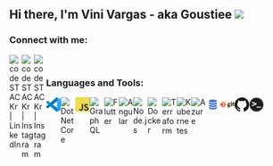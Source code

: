## Hi there, I'm Vini Vargas - aka Goustiee <img src="https://media.tenor.com/images/b443df0d6621701416bc161e535343f6/tenor.gif" width="50">

### Connect with me:

[<img align="left" alt="codeSTACKr | LinkedIn" width="22px" src="https://cdn.jsdelivr.net/npm/simple-icons@v3/icons/linkedin.svg" />][linkedin]
[<img align="left" alt="codeSTACKr | Instagram" width="22px" src="https://cdn.jsdelivr.net/npm/simple-icons@v3/icons/instagram.svg" />][instagram]
[<img align="left" alt="codeSTACKr | Instagram" width="22px" src="https://cdn.jsdelivr.net/npm/simple-icons@3.9.0/icons/facebook.svg" />][facebook]

<br />

### Languages and Tools:

<img align="left" alt="Visual Studio Code" width="26px" src="https://raw.githubusercontent.com/github/explore/80688e429a7d4ef2fca1e82350fe8e3517d3494d/topics/visual-studio-code/visual-studio-code.png" />
<img align="left" alt="DotNetCore" width="26px" src="https://cdn.icon-icons.com/icons2/2699/PNG/512/dotnet_logo_icon_170223.png" />

<img align="left" alt="JavaScript" width="26px" src="https://raw.githubusercontent.com/github/explore/80688e429a7d4ef2fca1e82350fe8e3517d3494d/topics/javascript/javascript.png" />
<img align="left" alt="GraphQL" width="26px" src="https://avatars.githubusercontent.com/u/12972006?v=4" />
<img align="left" alt="Flutter" width="26px" src="https://cdn.icon-icons.com/icons2/2107/PNG/512/file_type_flutter_icon_130599.png" />
<img align="left" alt="Angular" width="26px" src="https://angular.io/assets/images/logos/angular/angular.png" />
<img align="left" alt="Node.js" width="26px" src="https://cdn.icon-icons.com/icons2/2107/PNG/512/file_type_node_icon_130301.png" />
<img align="left" alt="Docker" width="26px" src="https://cdn.icon-icons.com/icons2/2107/PNG/512/file_type_docker_icon_130643.png" />
<img align="left" alt="Terraform" width="26px" src="https://cdn.icon-icons.com/icons2/2107/PNG/512/file_type_terraform_icon_130125.png" />
<img align="left" alt="Kubernetes" width="26px" src="https://cdn.icon-icons.com/icons2/2699/PNG/512/kubernetes_logo_icon_168359.png" />
<img align="left" alt="Azure" width="26px" src="https://cdn.icon-icons.com/icons2/2107/PNG/512/file_type_azure_icon_130731.png" />
<img align="left" alt="SQL" width="26px" src="https://raw.githubusercontent.com/github/explore/80688e429a7d4ef2fca1e82350fe8e3517d3494d/topics/sql/sql.png" />
<img align="left" alt="Git" width="26px" src="https://raw.githubusercontent.com/github/explore/80688e429a7d4ef2fca1e82350fe8e3517d3494d/topics/git/git.png" />
<img align="left" alt="GitHub" width="26px" src="https://raw.githubusercontent.com/github/explore/78df643247d429f6cc873026c0622819ad797942/topics/github/github.png" />
<img align="left" alt="Terminal" width="26px" src="https://raw.githubusercontent.com/github/explore/80688e429a7d4ef2fca1e82350fe8e3517d3494d/topics/terminal/terminal.png" />

<br/>
<br/>


[instagram]: https://www.instagram.com/goustiee
[linkedin]: https://www.linkedin.com/in/vinivargas
[facebook]: https://www.facebook.com/vinicius.vargas.9
